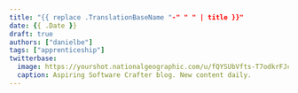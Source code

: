 ```yaml
---
title: "{{ replace .TranslationBaseName "-" " " | title }}"
date: {{ .Date }}
draft: true
authors: ["danielbe"]
tags: ["apprenticeship"]
twitterbase: 
  image: https://yourshot.nationalgeographic.com/u/fQYSUbVfts-T7odkrFJckdiFeHvab0GWOfzhj7tYdC0uglagsDcUxj3Tf7HBF3kZEj7S5m-zeDmZP6DBxBJlyJX_1mFp-hGf4JPt97xp0QJkwf4po1MmnZH73WC3a2Pa1Ky62C-v0cYXTur3-QwD3Pz5UI_cKIi81GABTXII8VwKUopxlNW2MYAR8kPYU2IoUhOjlvVefNcLYI74J-0IpI4tHDXE/
  caption: Aspiring Software Crafter blog. New content daily.
---
```

